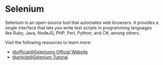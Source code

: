 # Selenium

Selenium is an open-source tool that automates web browsers. It provides a single interface that lets you write test scripts in programming languages like Ruby, Java, NodeJS, PHP, Perl, Python, and C#, among others.

Visit the following resources to learn more:

- [@official@Seleniums Official Website](https://www.selenium.dev/)
- [@article@Selenium Tutorial](https://www.browserstack.com/selenium)
